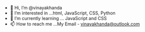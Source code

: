 - 👋 Hi, I’m @vinayakhanda
- 👀 I’m interested in ...html, JavaScript, CSS, Python 
- 🌱 I’m currently learning ... JavaScript and CSS
- 📫 How to reach me ...My Email - vinayakhanda@outlook.com

<!---
vinayakhanda/vinayakhanda is a ✨ special ✨ repository because its `README.md` (this file) appears on your GitHub profile.
You can click the Preview link to take a look at your changes.
--->
